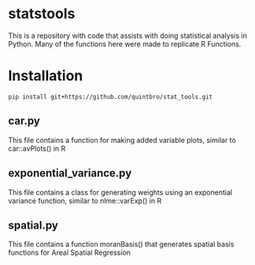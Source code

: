 # statstools
This is a repository with code that assists with doing statistical analysis in Python. Many of the functions here were made to replicate R Functions.

# Installation
```
pip install git+https://github.com/quintbro/stat_tools.git
```

## car.py
This file contains a function for making added variable plots, similar to car::avPlots() in R

## exponential_variance.py
This file contains a class for generating weights using an exponential variance function, similar to nlme::varExp() in R

## spatial.py
This file contains a function moranBasis() that generates spatial basis functions for Areal Spatial Regression
